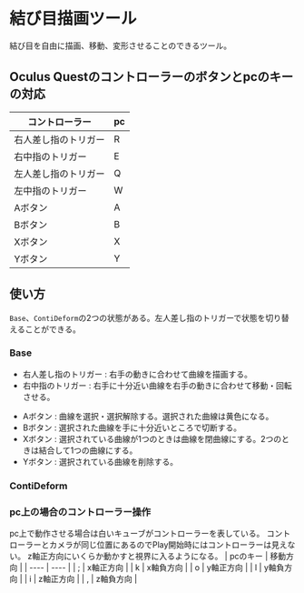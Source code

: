 結び目描画ツール
====
結び目を自由に描画、移動、変形させることのできるツール。

## Oculus Questのコントローラーのボタンとpcのキーの対応

| コントローラー | pc |
| ---- | ---- |
| 右人差し指のトリガー | R |
| 右中指のトリガー | E |
| 左人差し指のトリガー | Q |
| 左中指のトリガー | W |
| Aボタン | A |
| Bボタン | B |
| Xボタン | X |
| Yボタン | Y |

## 使い方
`Base`、`ContiDeform`の2つの状態がある。左人差し指のトリガーで状態を切り替えることができる。

### Base
* 右人差し指のトリガー : 右手の動きに合わせて曲線を描画する。
* 右中指のトリガー : 右手に十分近い曲線を右手の動きに合わせて移動・回転させる。
<!-- * 左人差し指のトリガー : 選択されている曲線を Bezier 曲線で整形する。整形し終えると選択が解除される。 -->
* Aボタン : 曲線を選択・選択解除する。選択された曲線は黄色になる。
* Bボタン : 選択された曲線を手に十分近いところで切断する。
* Xボタン : 選択されている曲線が1つのときは曲線を閉曲線にする。2つのときは結合して1つの曲線にする。
* Yボタン : 選択されている曲線を削除する。

### ContiDeform

### pc上の場合のコントローラー操作
pc上で動作させる場合は白いキューブがコントローラーを表している。
コントローラーとカメラが同じ位置にあるのでPlay開始時にはコントローラーは見えない。
z軸正方向にいくらか動かすと視界に入るようになる。
| pcのキー | 移動方向 |
| ---- | ---- |
| ; | x軸正方向 |
| k | x軸負方向 |
| o | y軸正方向 |
| l | y軸負方向 |
| i | z軸正方向 |
| , | z軸負方向 |
